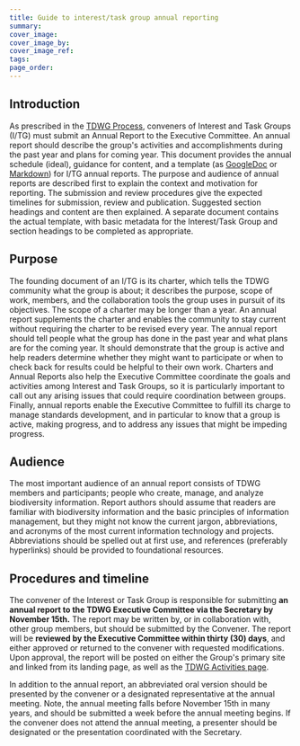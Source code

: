 ```yaml
---
title: Guide to interest/task group annual reporting
summary: 
cover_image: 
cover_image_by: 
cover_image_ref: 
tags: 
page_order: 
---
```


## Introduction

As prescribed in the [TDWG Process](https://www.tdwg.org/about/process/), conveners of Interest and Task Groups (I/TG) must submit an Annual Report to the Executive Committee. An annual report should describe the group&#39;s activities and accomplishments during the past year and plans for coming year. This document provides the annual schedule (ideal), guidance for content, and a template (as [GoogleDoc](http://drive.google.com/open?id=1VYHouWmgh94zUibFgDlTW_6cwCTsYbl6Kq9vsczFPjA) or [Markdown](../annual-report-template)) for I/TG annual reports. The purpose and audience of annual reports are described first to explain the context and motivation for reporting.  The submission and review procedures give the expected timelines for submission, review and publication. Suggested section headings and content are then explained. A separate document contains the actual template, with basic metadata for the Interest/Task Group and section headings to be completed as appropriate.

## Purpose

The founding document of an I/TG is its charter, which tells the TDWG community what the group is about; it describes the purpose, scope of work, members, and the collaboration tools the group uses in pursuit of its objectives.  The scope of a charter may be longer than a year.  An annual report supplements the charter and enables the community to stay current without requiring the charter to be revised every year.  The annual report should tell people what the group has done in the past year and what plans are for the coming year.  It should demonstrate that the group is active and help readers determine whether they might want to participate or when to check back for results could be helpful to their own work.  Charters and Annual Reports also help the Executive Committee coordinate the goals and activities among Interest and Task Groups, so it is particularly important to call out any arising issues that could require coordination between groups. Finally, annual reports enable the Executive Committee to fulfill its charge to manage standards development, and in particular to know that a group is active, making progress, and to address any issues that might be impeding progress.

## Audience

The most important audience of an annual report consists of TDWG members and participants; people who create, manage, and analyze biodiversity information.  Report authors should assume that readers are familiar with biodiversity information and the basic principles of information management, but they might not know the current jargon, abbreviations, and acronyms of the most current information technology and projects.  Abbreviations should be spelled out at first use, and references (preferably hyperlinks) should be provided to foundational resources.

## Procedures and timeline

The convener of the Interest or Task Group is responsible for submitting **an annual report to the TDWG Executive Committee via the Secretary by November 15th.**  The report may be written by, or in collaboration with, other group members, but should be submitted by the Convener.  The report will be **reviewed by the Executive Committee within thirty (30) days**, and either approved or returned to the convener with requested modifications.  Upon approval, the report will be posted on either the Group's primary site and linked from its landing page, as well as the [TDWG Activities page](http://www.tdwg.org/activities/).

In addition to the annual report, an abbreviated oral version should be presented by the convener or a designated representative at the annual meeting. Note, the annual meeting falls before November 15th in many years, and should be submitted a week before the annual meeting begins.  If the convener does not attend the annual meeting, a presenter should be designated or the presentation coordinated with the Secretary.
